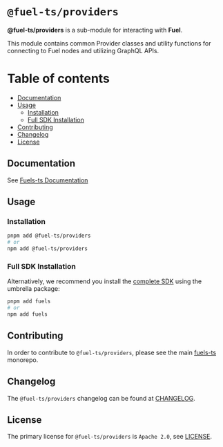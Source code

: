 # `@fuel-ts/providers`

**@fuel-ts/providers** is a sub-module for interacting with **Fuel**.

This module contains common Provider classes and utility functions for connecting to Fuel nodes and utilizing GraphQL APIs.

# Table of contents

- [Documentation](#documentation)
- [Usage](#usage)
  - [Installation](#installation)
  - [Full SDK Installation](#full-sdk-installation)
- [Contributing](#contributing)
- [Changelog](#changelog)
- [License](#license)

## Documentation

See [Fuels-ts Documentation](https://docs.fuel.network/docs/fuels-ts/provider/)

## Usage

### Installation

```sh
pnpm add @fuel-ts/providers
# or
npm add @fuel-ts/providers
```

### Full SDK Installation

Alternatively, we recommend you install the [complete SDK](https://github.com/FuelLabs/fuels-ts) using the umbrella package:

```sh
pnpm add fuels
# or
npm add fuels
```

## Contributing

In order to contribute to `@fuel-ts/providers`, please see the main [fuels-ts](https://github.com/FuelLabs/fuels-ts) monorepo.

## Changelog

The `@fuel-ts/providers` changelog can be found at [CHANGELOG](./CHANGELOG.md).

## License

The primary license for `@fuel-ts/providers` is `Apache 2.0`, see [LICENSE](./LICENSE).
